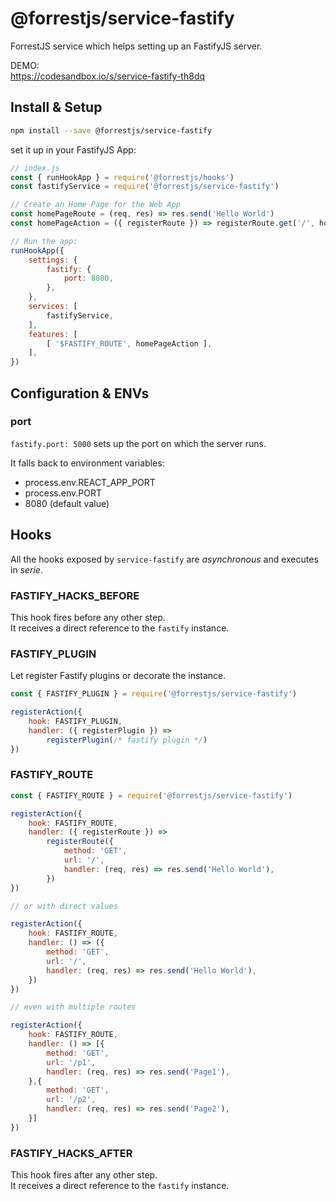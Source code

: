 # @forrestjs/service-fastify

ForrestJS service which helps setting up an FastifyJS server.  

DEMO:  
https://codesandbox.io/s/service-fastify-th8dq

## Install & Setup

```bash
npm install --save @forrestjs/service-fastify
```

set it up in your FastifyJS App:

```js
// index.js
const { runHookApp } = require('@forrestjs/hooks')
const fastifyService = require('@forrestjs/service-fastify')

// Create an Home Page for the Web App
const homePageRoute = (req, res) => res.send('Hello World')
const homePageAction = ({ registerRoute }) => registerRoute.get('/', homePageRoute)

// Run the app:
runHookApp({
    settings: {
        fastify: {
            port: 8080,
        },
    },
    services: [
        fastifyService,
    ],
    features: [
        [ '$FASTIFY_ROUTE', homePageAction ],
    ],
})
```

## Configuration & ENVs

### port

`fastify.port: 5000` sets up the port on which the server runs.

It falls back to environment variables:

- process.env.REACT_APP_PORT
- process.env.PORT
- 8080 (default value)

## Hooks

All the hooks exposed by `service-fastify` are _asynchronous_ and executes in _serie_.

### FASTIFY_HACKS_BEFORE

This hook fires before any other step.<br>
It receives a direct reference to the `fastify` instance.

### FASTIFY_PLUGIN

Let register Fastify plugins or decorate the instance.

```js
const { FASTIFY_PLUGIN } = require('@forrestjs/service-fastify')

registerAction({
    hook: FASTIFY_PLUGIN,
    handler: ({ registerPlugin }) =>
        registerPlugin(/* fastify plugin */)
})
```

### FASTIFY_ROUTE

```js
const { FASTIFY_ROUTE } = require('@forrestjs/service-fastify')

registerAction({
    hook: FASTIFY_ROUTE,
    handler: ({ registerRoute }) =>
        registerRoute({
            method: 'GET',
            url: '/',
            handler: (req, res) => res.send('Hello World'),
        })
})

// or with direct values

registerAction({
    hook: FASTIFY_ROUTE,
    handler: () => ({
        method: 'GET',
        url: '/',
        handler: (req, res) => res.send('Hello World'),
    })
})

// even with multiple routes

registerAction({
    hook: FASTIFY_ROUTE,
    handler: () => [{
        method: 'GET',
        url: '/p1',
        handler: (req, res) => res.send('Page1'),
    },{
        method: 'GET',
        url: '/p2',
        handler: (req, res) => res.send('Page2'),
    }]
})
```

### FASTIFY_HACKS_AFTER

This hook fires after any other step.<br>
It receives a direct reference to the `fastify` instance.
